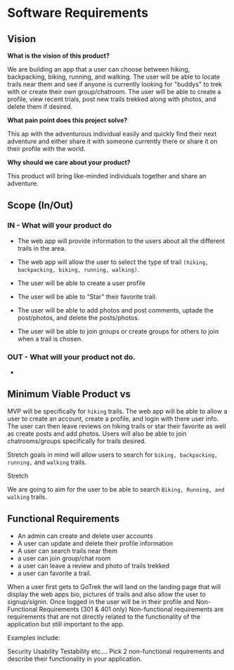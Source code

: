# Software Requirements

## Vision

**What is the vision of this product?**

We are building an app that a user can choose between hiking, backpacking, biking, running, and walking. The user will be able to locate trails near them and see if anyone is currently looking for "buddys" to trek with or create their own group/chatroom. The user will be able to create a profile, view recent trials, post new trails trekked along with photos, and delete them if desired.

**What pain point does this project solve?**

This ap with the adventurous individual easily and quickly find their next adventure and either share it with someone currently there or share it on their profile with the world.

**Why should we care about your product?**

This product will bring like-minded individuals together and share an adventure.

## Scope (In/Out)

### IN - What will your product do

- The web app will provide information to the users about all the different trails in the area.

- The web app will allow the user to select the type of trail `(hiking, backpacking, biking, running, walking)`.

- The user will be able to create a user profile

- The user will be able to “Star” their favorite trail.

- The user will be able to add photos and post comments, uptade the post/photos, and delete the posts/photos.

- The user will be able to join groups or create groups for others to join when a trail is chosen.

### OUT - What will your product not do.

-

## Minimum Viable Product vs

MVP will be specifically for `hiking` trails.
The web app will be able to allow a user to create an account, create a profile, and login with there user info. The user can then leave reviews on hiking trails or star their favorite as well as create posts and add photos. Users will also be able to join chatrooms/groups specifically for trails desired.

Stretch goals in mind will allow users to search for `biking, backpacking, running,` and `walking` trails.

Stretch

We are going to aim for the user to be able to search `Biking, Running, and walking` trails.

## Functional Requirements

- An admin can create and delete user accounts
- A user can update and delete their profile information
- A user can search trails near them
- a user can join group/chat room
- a user can leave a review and photo of trails trekked
- a user can favorite a trail.

When a user first gets to GoTrek the will land on the landing page that will display the web apps bio, pictures of trails and also allow the user to signup/signin. Once logged in the user will be in their profile and
Non-Functional Requirements (301 & 401 only)
Non-functional requirements are requirements that are not directly related to the functionality of the application but still important to the app.

Examples include:

Security
Usability
Testability
etc….
Pick 2 non-functional requirements and describe their functionality in your application.
